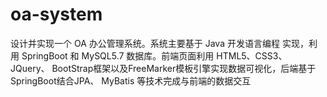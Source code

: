 # oa-system
设计并实现一个 OA 办公管理系统。系统主要基于 Java 开发语言编程 实现，利用 SpringBoot 和 MySQL5.7 数据库。前端页面利用 HTML5、CSS3、JQuery、 BootStrap框架以及FreeMarker模板引擎实现数据可视化，后端基于SpringBoot结合JPA、 MyBatis 等技术完成与前端的数据交互
